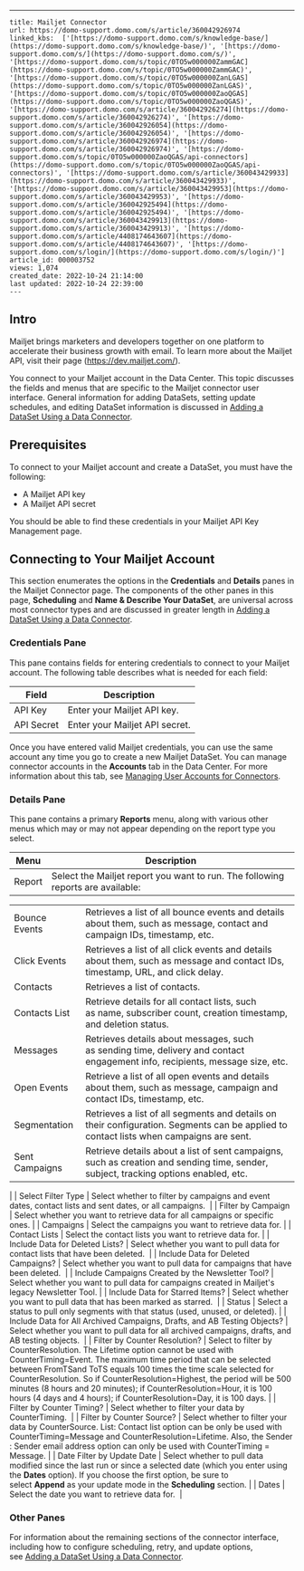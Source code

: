 ---
    title: Mailjet Connector
    url: https://domo-support.domo.com/s/article/360042926974
    linked_kbs:  ['[https://domo-support.domo.com/s/knowledge-base/](https://domo-support.domo.com/s/knowledge-base/)', '[https://domo-support.domo.com/s/](https://domo-support.domo.com/s/)', '[https://domo-support.domo.com/s/topic/0TO5w000000ZammGAC](https://domo-support.domo.com/s/topic/0TO5w000000ZammGAC)', '[https://domo-support.domo.com/s/topic/0TO5w000000ZanLGAS](https://domo-support.domo.com/s/topic/0TO5w000000ZanLGAS)', '[https://domo-support.domo.com/s/topic/0TO5w000000ZaoQGAS](https://domo-support.domo.com/s/topic/0TO5w000000ZaoQGAS)', '[https://domo-support.domo.com/s/article/360042926274](https://domo-support.domo.com/s/article/360042926274)', '[https://domo-support.domo.com/s/article/360042926054](https://domo-support.domo.com/s/article/360042926054)', '[https://domo-support.domo.com/s/article/360042926974](https://domo-support.domo.com/s/article/360042926974)', '[https://domo-support.domo.com/s/topic/0TO5w000000ZaoQGAS/api-connectors](https://domo-support.domo.com/s/topic/0TO5w000000ZaoQGAS/api-connectors)', '[https://domo-support.domo.com/s/article/360043429933](https://domo-support.domo.com/s/article/360043429933)', '[https://domo-support.domo.com/s/article/360043429953](https://domo-support.domo.com/s/article/360043429953)', '[https://domo-support.domo.com/s/article/360042925494](https://domo-support.domo.com/s/article/360042925494)', '[https://domo-support.domo.com/s/article/360043429913](https://domo-support.domo.com/s/article/360043429913)', '[https://domo-support.domo.com/s/article/4408174643607](https://domo-support.domo.com/s/article/4408174643607)', '[https://domo-support.domo.com/s/login/](https://domo-support.domo.com/s/login/)']
    article_id: 000003752
    views: 1,074
    created_date: 2022-10-24 21:14:00
    last updated: 2022-10-24 22:39:00
    ---



Intro
-----


Mailjet brings marketers and developers together on one platform to accelerate their business growth with email. To learn more about the Mailjet API, visit their page (<https://dev.mailjet.com/>).


You connect to your Mailjet account in the Data Center. This topic discusses the fields and menus that are specific to the Mailjet connector user interface. General information for adding DataSets, setting update schedules, and editing DataSet information is discussed in [Adding a DataSet Using a Data Connector](/s/article/360042926274).


Prerequisites
-------------


To connect to your Mailjet account and create a DataSet, you must have the following:


* A Mailjet API key
* A Mailjet API secret


You should be able to find these credentials in your Mailjet API Key Management page. 


Connecting to Your Mailjet Account
----------------------------------


This section enumerates the options in the **Credentials** and **Details** panes in the Mailjet Connector page. The components of the other panes in this page, **Scheduling** and **Name & Describe Your DataSet**, are universal across most connector types and are discussed in greater length in [Adding a DataSet Using a Data Connector](/s/article/360042926274 "Adding a DataSet Using a Data Connector").


### Credentials Pane


This pane contains fields for entering credentials to connect to your Mailjet account. The following table describes what is needed for each field:  




| Field | Description |
| --- | --- |
| API Key | Enter your Mailjet API key. |
| API Secret | Enter your Mailjet API secret. |


Once you have entered valid Mailjet credentials, you can use the same account any time you go to create a new Mailjet DataSet. You can manage connector accounts in the **Accounts** tab in the Data Center. For more information about this tab, see [Managing User Accounts for Connectors](/s/article/360042926054 "Managing User Accounts for Connectors").


### Details Pane


This pane contains a primary **Reports** menu, along with various other menus which may or may not appear depending on the report type you select.




| Menu | Description |
| --- | --- |
| Report | Select the Mailjet report you want to run. The following reports are available:

|  |  |
| --- | --- |
| Bounce Events | Retrieves a list of all bounce events and details about them, such as message, contact and campaign IDs, timestamp, etc. |
| Click Events | Retrieves a list of all click events and details about them, such as message and contact IDs, timestamp, URL, and click delay. |
| Contacts | Retrieves a list of contacts.  |
| Contacts List | Retrieve details for all contact lists, such as name, subscriber count, creation timestamp, and deletion status. |
| Messages | Retrieves details about messages, such as sending time, delivery and contact engagement info, recipients, message size, etc. |
| Open Events | Retrieve a list of all open events and details about them, such as message, campaign and contact IDs, timestamp, etc. |
| Segmentation | Retrieves a list of all segments and details on their configuration. Segments can be applied to contact lists when campaigns are sent. |
| Sent Campaigns | Retrieve details about a list of sent campaigns, such as creation and sending time, sender, subject, tracking options enabled, etc. |

 |
| Select Filter Type | Select whether to filter by campaigns and event dates, contact lists and sent dates, or all campaigns.  |
| Filter by Campaign | Select whether you want to retrieve data for all campaigns or specific ones. |
| Campaigns | Select the campaigns you want to retrieve data for. |
| Contact Lists | Select the contact lists you want to retrieve data for. |
| Include Data for Deleted Lists? | Select whether you want to pull data for contact lists that have been deleted.  |
| Include Data for Deleted Campaigns? | Select whether you want to pull data for campaigns that have been deleted.  |
| Include Campaigns Created by the Newsletter Tool? | Select whether you want to pull data for campaigns created in Mailjet's legacy Newsletter Tool. |
| Include Data for Starred Items? | Select whether you want to pull data that has been marked as starred.  |
| Status | Select a status to pull only segments with that status (used, unused, or deleted). |
| Include Data for All Archived Campaigns, Drafts, and AB Testing Objects? | Select whether you want to pull data for all archived campaigns, drafts, and AB testing objects.  |
| Filter by Counter Resolution? | Select to filter by CounterResolution. The Lifetime option cannot be used with CounterTiming=Event. The maximum time period that can be selected between FromTSand ToTS equals 100 times the time scale selected for CounterResolution. So if CounterResolution=Highest, the period will be 500 minutes (8 hours and 20 minutes); if CounterResolution=Hour, it is 100 hours (4 days and 4 hours); if CounterResolution=Day, it is 100 days. |
| Filter by Counter Timing? | Select whether to filter your data by CounterTiming.  |
| Filter by Counter Source? | Select whether to filter your data by CounterSource. List: Contact list option can be only be used with CounterTiming=Message and CounterResolution=Lifetime. Also, the Sender : Sender email address option can only be used with CounterTiming = Message. |
| Date Filter by Update Date | Select whether to pull data modified since the last run or since a selected date (which you enter using the **Dates** option). If you choose the first option, be sure to select **Append** as your update mode in the **Scheduling** section. |
| Dates | Select the date you want to retrieve data for.  |


### Other Panes


For information about the remaining sections of the connector interface, including how to configure scheduling, retry, and update options, see [Adding a DataSet Using a Data Connector](/s/article/360042926274).


